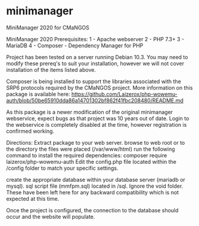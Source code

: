 # minimanager
MiniManager 2020 for CMaNGOS

MiniManager 2020 Prerequisites:
1 - Apache webserver 
2 - PHP 7.3+
3 - MariaDB
4 - Composer - Dependency Manager for PHP

Project has been tested on a server running Debian 10.3.  You may need to modify these prereq's to suit your installation,
however we will not cover installation of the items listed above.

Composer is being installed to support the libraries associated with the SRP6 protocols required by the CMaNGOS project.  More
information on this package is available here:
https://github.com/Laizerox/php-wowemu-auth/blob/50be65910dda86a14701302bf862f41fbc208480/README.md

As this package is a newer modification of the original minimanager webservice, expect bugs as that project was 10 years out
of date.  Login to the webservice is completely disabled at the time, however registration is confirmed working.

Directions:
Extract package to your web server.
browse to web root or to the directory the files were placed (/var/www/html)
run the following command to install the required dependencies:
  composer require laizerox/php-wowemu-auth
Edit the config.php file located within the /config folder to match your specific settings.

create the appropriate database within your database server (mariadb or mysql).  sql script file (mmfpm.sql) located in /sql.  Ignore
the void folder.  These have been left here for any backward compatibility which is not expected at this time.

Once the project is configured, the connection to the database should occur and the website will populate.
